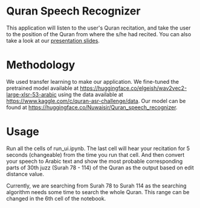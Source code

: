 # Quran Speech Recognizer
This application will listen to the user's Quran recitation, and take the 
user to the position of the Quran from where the s/he had recited.
You can also take a look at our [presentation slides](https://docs.google.com/presentation/d/1dbbVYHi3LQRiggH14nN36YV2A-ddUAKg67aX5MWi0ys/edit?usp=sharing).

# Methodology
We used transfer learning to make our application. We fine-tuned the pretrained
model available at https://huggingface.co/elgeish/wav2vec2-large-xlsr-53-arabic
using the data available at https://www.kaggle.com/c/quran-asr-challenge/data.
Our model can be found at https://huggingface.co/Nuwaisir/Quran_speech_recognizer.

# Usage
Run all the cells of run_ui.ipynb. The last cell will hear your
recitation for 5 seconds (changeable) from the time you run that cell. And then convert your
speech to Arabic text and show the most probable corresponding parts of 30th juzz
(Surah 78 - 114) of the Quran as the output based on edit distance value.

Currently, we are searching from Surah 78 to Surah 114 as the searching
algorithm needs some time to search the whole Quran. This range can be changed
in the 6th cell of the notebook.